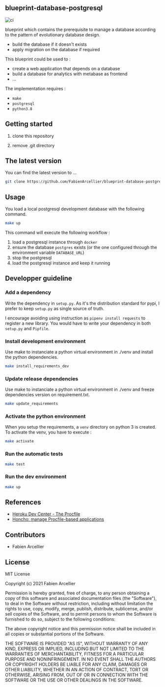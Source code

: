 ## blueprint-database-postgresql

![ci](https://github.com/FabienArcellier/blueprint-database-postgresql/workflows/ci/badge.svg)

blueprint which contains the prerequisite to manage a database according
to the pattern of evolutionary database design.

* build the database if it doesn't exists
* apply migration on the database if required

This blueprint could be used to :

* create a web application that depends on a database
* build a database for analytics with metabase as frontend
* ...

The implementation requires :

* ``make``
* ``postgresql``
* ``python3.8``

## Getting started

1. clone this repository

2. remove .git directory

## The latest version

You can find the latest version to ...

```bash
git clone https://github.com/FabienArcellier/blueprint-database-postgresql.git
```

## Usage

You load a local postgresql development database with the following command.

```bash
make up
```

This command will execute the following workflow :

1. load a postgresql instance through ``docker``
2. ensure the database `postgres` exists (or the one configured through the environment variable ``DATABASE_URL``)
3. stop the postgresql
4. load the postgresql instance and keep it running


## Developper guideline

### Add a dependency

Write the dependency in ``setup.py``. As it's the distribution standard for pypi,
I prefer to keep ``setup.py`` as single source of truth.

I encourage avoiding using instruction as ``pipenv install requests`` to register
a new library. You would have to write your dependency in both ``setup.py`` and ``Pipfile``.

### Install development environment

Use make to instanciate a python virtual environment in ./venv and install the
python dependencies.

```bash
make install_requirements_dev
```

### Update release dependencies

Use make to instanciate a python virtual environment in ./venv and freeze
dependencies version on requirement.txt.

```bash
make update_requirements
```

### Activate the python environment

When you setup the requirements, a `venv` directory on python 3 is created.
To activate the venv, you have to execute :

```bash
make activate
```
### Run the automatic tests

```bash
make test
```

### Run the dev environment

```bash
make up
```

## References

* [Heroku Dev Center - The Procfile](https://devcenter.heroku.com/articles/procfile)
* [Honcho: manage Procfile-based applications](https://honcho.readthedocs.io/en/latest/)

## Contributors

* Fabien Arcellier

## License

MIT License

Copyright (c) 2021 Fabien Arcellier

Permission is hereby granted, free of charge, to any person obtaining a copy
of this software and associated documentation files (the "Software"), to deal
in the Software without restriction, including without limitation the rights
to use, copy, modify, merge, publish, distribute, sublicense, and/or sell
copies of the Software, and to permit persons to whom the Software is
furnished to do so, subject to the following conditions:

The above copyright notice and this permission notice shall be included in all
copies or substantial portions of the Software.

THE SOFTWARE IS PROVIDED "AS IS", WITHOUT WARRANTY OF ANY KIND, EXPRESS OR
IMPLIED, INCLUDING BUT NOT LIMITED TO THE WARRANTIES OF MERCHANTABILITY,
FITNESS FOR A PARTICULAR PURPOSE AND NONINFRINGEMENT. IN NO EVENT SHALL THE
AUTHORS OR COPYRIGHT HOLDERS BE LIABLE FOR ANY CLAIM, DAMAGES OR OTHER
LIABILITY, WHETHER IN AN ACTION OF CONTRACT, TORT OR OTHERWISE, ARISING FROM,
OUT OF OR IN CONNECTION WITH THE SOFTWARE OR THE USE OR OTHER DEALINGS IN THE
SOFTWARE.
